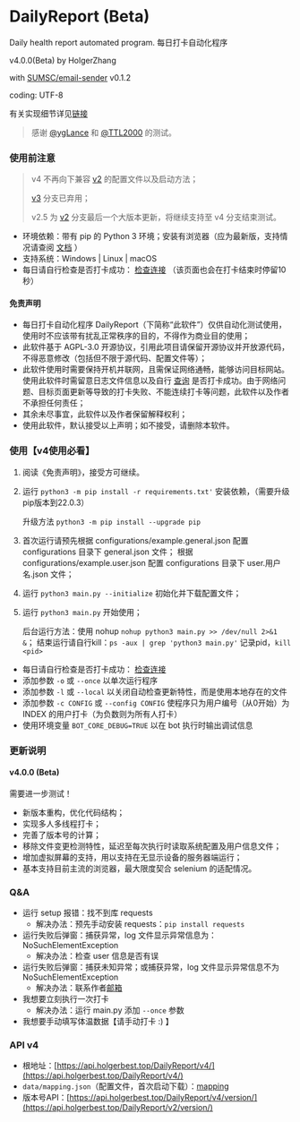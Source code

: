 <!--
    coding = utf-8
    author: holger
    version: 4。0。0
    license: AGPL-3.0
    belong: DailyReport-BasicDataFile
-->

# DailyReport (Beta)

Daily health report automated program. 每日打卡自动化程序

v4.0.0(Beta) by HolgerZhang

with [SUMSC/email-sender](https://github.com/SUMSC/email-sender) v0.1.2

coding: UTF-8

有关实现细节详见[链接](https://holgerbest.top/2021/01/19/python-selenium/)

> 感谢 [@ygLance](https://github.com/ygLance) 和 [@TTL2000](https://github.com/TTL2000) 的测试。

### 使用前注意

> v4 不再向下兼容 [v2](https://github.com/HolgerZhang/DailyReport/tree/v2) 的配置文件以及启动方法；
> 
> [v3](https://github.com/HolgerZhang/DailyReport/tree/v3) 分支已弃用；
> 
> v2.5 为 [v2](https://github.com/HolgerZhang/DailyReport/tree/v2) 分支最后一个大版本更新，将继续支持至 v4 分支结束测试。

- 环境依赖：带有 pip 的 Python 3 环境；安装有浏览器（应为最新版，支持情况请查阅 [文档](https://www.selenium.dev/downloads/) ）
- 支持系统：Windows | Linux | macOS
- 每日请自行检查是否打卡成功： [检查连接](http://dk.suda.edu.cn/default/work/suda/jkxxtb/dkjl.jsp) （该页面也会在打卡结束时停留10秒）

#### 免责声明

- 每日打卡自动化程序 DailyReport（下简称“此软件”）仅供自动化测试使用，使用时不应该带有扰乱正常秩序的目的，不得作为商业目的使用；
- 此软件基于 AGPL-3.0 开源协议，引用此项目请保留开源协议并开放源代码，不得恶意修改（包括但不限于源代码、配置文件等）；
- 此软件使用时需要保持开机并联网，且需保证网络通畅，能够访问目标网站。使用此软件时需留意日志文件信息以及自行 [查询](http://dk.suda.edu.cn/default/work/suda/jkxxtb/dkjl.jsp) 是否打卡成功。由于网络问题、目标页面更新等导致的打卡失败、不能连续打卡等问题，此软件以及作者不承担任何责任；
- 其余未尽事宜，此软件以及作者保留解释权利；
- 使用此软件，默认接受以上声明；如不接受，请删除本软件。

### 使用【v4使用必看】

1. 阅读《免责声明》，接受方可继续。
2. 运行 `python3 -m pip install -r requirements.txt'` 安装依赖，（需要升级pip版本到22.0.3）

   升级方法 `python3 -m pip install --upgrade pip`

3. 首次运行请预先根据 configurations/example.general.json 配置 configurations 目录下 general.json 文件；
   根据 configurations/example.user.json 配置 configurations 目录下 user.用户名.json 文件；
4. 运行 `python3 main.py --initialize` 初始化并下载配置文件；
5. 运行 `python3 main.py` 开始使用； 

    后台运行方法：使用 nohup `nohup python3 main.py >> /dev/null 2>&1 &`；
    结束运行请自行kill：`ps -aux | grep 'python3 main.py'` 记录pid，`kill <pid>`

- 每日请自行检查是否打卡成功： [检查连接](http://dk.suda.edu.cn/default/work/suda/jkxxtb/dkjl.jsp)
- 添加参数 `-o` 或 `--once` 以单次运行程序
- 添加参数 `-l` 或 `--local` 以关闭自动检查更新特性，而是使用本地存在的文件
- 添加参数 `-c CONFIG` 或 `--config CONFIG` 使程序只为用户编号（从0开始）为 INDEX 的用户打卡（为负数则为所有人打卡）
- 使用环境变量 `BOT_CORE_DEBUG=TRUE` 以在 bot 执行时输出调试信息

### 更新说明

#### v4.0.0 (Beta)

需要进一步测试！

- 新版本重构，优化代码结构；
- 实现多人多线程打卡；
- 完善了版本号的计算；
- 移除文件变更检测特性，延迟至每次执行时读取系统配置及用户信息文件；
- 增加虚拟屏幕的支持，用以支持在无显示设备的服务器端运行；
- 基本支持目前主流的浏览器，最大限度契合 selenium 的适配情况。


### Q&A

- 运行 setup 报错：找不到库 requests
  - 解决办法：预先手动安装 requests：`pip install requests`
- 运行失败后弹窗：捕获异常，log 文件显示异常信息为：NoSuchElementException
  - 解决办法：检查 user 信息是否有误
- 运行失败后弹窗：捕获未知异常；或捕获异常，log 文件显示异常信息不为 NoSuchElementException
  - 解决办法：联系作者[邮箱](mailto:holgerzhang@outlook.com) 
- 我想要立刻执行一次打卡
  - 解决办法：运行 main.py 添加 `--once` 参数
- 我想要手动填写体温数据【请手动打卡 :) 】

### API v4

- 根地址：[https://api.holgerbest.top/DailyReport/v4/](https://api.holgerbest.top/DailyReport/v4/)
- `data/mapping.json`（配置文件，首次启动下载）：[mapping](https://api.holgerbest.top/DailyReport/v4/mapping/)
- 版本号API：[https://api.holgerbest.top/DailyReport/v4/version/](https://api.holgerbest.top/DailyReport/v2/version/)
